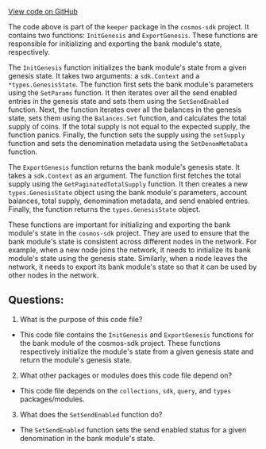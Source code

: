[View code on GitHub](https://github.com/cosmos/cosmos-sdk.git/x/bank/keeper/genesis.go)

The code above is part of the `keeper` package in the `cosmos-sdk` project. It contains two functions: `InitGenesis` and `ExportGenesis`. These functions are responsible for initializing and exporting the bank module's state, respectively.

The `InitGenesis` function initializes the bank module's state from a given genesis state. It takes two arguments: a `sdk.Context` and a `*types.GenesisState`. The function first sets the bank module's parameters using the `SetParams` function. It then iterates over all the send enabled entries in the genesis state and sets them using the `SetSendEnabled` function. Next, the function iterates over all the balances in the genesis state, sets them using the `Balances.Set` function, and calculates the total supply of coins. If the total supply is not equal to the expected supply, the function panics. Finally, the function sets the supply using the `setSupply` function and sets the denomination metadata using the `SetDenomMetaData` function.

The `ExportGenesis` function returns the bank module's genesis state. It takes a `sdk.Context` as an argument. The function first fetches the total supply using the `GetPaginatedTotalSupply` function. It then creates a new `types.GenesisState` object using the bank module's parameters, account balances, total supply, denomination metadata, and send enabled entries. Finally, the function returns the `types.GenesisState` object.

These functions are important for initializing and exporting the bank module's state in the `cosmos-sdk` project. They are used to ensure that the bank module's state is consistent across different nodes in the network. For example, when a new node joins the network, it needs to initialize its bank module's state using the genesis state. Similarly, when a node leaves the network, it needs to export its bank module's state so that it can be used by other nodes in the network.
## Questions: 
 1. What is the purpose of this code file?
- This code file contains the `InitGenesis` and `ExportGenesis` functions for the bank module of the cosmos-sdk project. These functions respectively initialize the module's state from a given genesis state and return the module's genesis state.

2. What other packages or modules does this code file depend on?
- This code file depends on the `collections`, `sdk`, `query`, and `types` packages/modules. 

3. What does the `SetSendEnabled` function do?
- The `SetSendEnabled` function sets the send enabled status for a given denomination in the bank module's state.